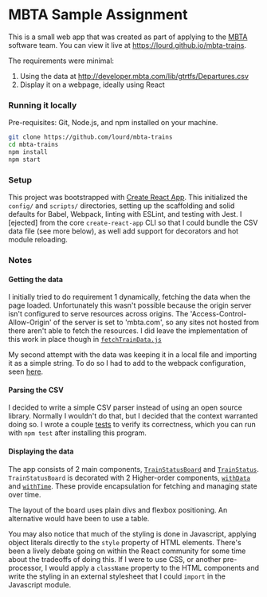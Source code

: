 # MBTA Sample Assignment
This is a small web app that was created as part of applying to the [MBTA](mbta.com) software team. You can view it live at https://lourd.github.io/mbta-trains.

The requirements were minimal:

1. Using the data at http://developer.mbta.com/lib/gtrtfs/Departures.csv
2. Display it on a webpage, ideally using React

### Running it locally
Pre-requisites: Git, Node.js, and npm installed on your machine.

```sh
git clone https://github.com/lourd/mbta-trains
cd mbta-trains
npm install
npm start
```

### Setup
This project was bootstrapped with [Create React App](https://github.com/facebookincubator/create-react-app). This initialized the `config/` and `scripts/` directories, setting up the scaffolding and solid defaults for Babel, Webpack, linting with ESLint, and testing with Jest. I [ejected] from the core `create-react-app` CLI so that I could bundle the CSV data file (see more below), as well add support for decorators and hot module reloading.

### Notes

#### Getting the data
I initially tried to do requirement 1 dynamically, fetching the data when the page loaded. Unfortunately this wasn't possible because the origin server isn't configured to serve resources across origins. The 'Access-Control-Allow-Origin' of the server is set to 'mbta.com', so any sites not hosted from there aren't able to fetch the resources. I did leave the implementation of this work in place though in [`fetchTrainData.js`](src/lib/fetchTrainData.js)

My second attempt with the data was keeping it in a local file and importing it as a simple string. To do so I had to add to the webpack configuration, seen [here](config/webpack.config.dev.js#L156-#L159).

#### Parsing the CSV
I decided to write a simple CSV parser instead of using an open source library. Normally I wouldn't do that, but I decided that the context warranted doing so. I wrote a couple [tests](src/lib/parseCSV.test.js) to verify its correctness, which you can run with `npm test` after installing this program.

#### Displaying the data
The app consists of 2 main components, [`TrainStatusBoard`](src/components/TrainStatusBoard.jsx) and [`TrainStatus`](src/components/TrainStatus.jsx). `TrainStatusBoard` is decorated with 2 Higher-order components, [`withData`](src/components/withData.jsx) and [`withTime`](src/components/withTime.js). These provide encapsulation for fetching and managing state over time.

The layout of the board uses plain divs and flexbox positioning. An alternative would have been to use a table.

You may also notice that much of the styling is done in Javascript, applying object literals directly to the `style` property of HTML elements. There's been a lively debate going on within the React community for some time about the tradeoffs of doing this. If I were to use CSS, or another pre-processor, I would apply a `className` property to the HTML components and write the styling in an external stylesheet that I could `import` in the Javascript module.
